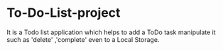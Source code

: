 # To-Do-List-project

It is a Todo list application which helps to add a ToDo task manipulate it such as 'delete' ,'complete' even to a Local Storage. 
